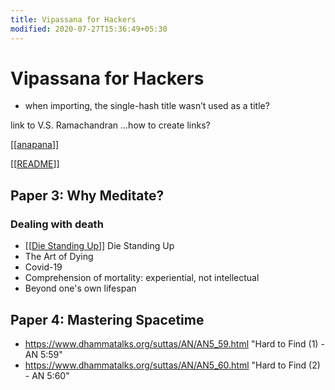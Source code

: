 ```yaml
---
title: Vipassana for Hackers
modified: 2020-07-27T15:36:49+05:30
---
```


# Vipassana for Hackers


- when importing, the single-hash title wasn’t used as a title?

link to V.S. Ramachandran
...how to create links?

[[[anapana](https://github.com/deobald/notes/blob/master/output/anapana.md)]]

[[[README](https://github.com/deobald/notes/blob/master/output/README.md)]]


## Paper 3: Why Meditate?

### Dealing with death

- [[[Die Standing Up](https://github.com/deobald/notes/blob/master/output/Die%20Standing%20Up.md)]] Die Standing Up
- The Art of Dying
- Covid-19
- Comprehension of mortality: experiential, not intellectual
- Beyond one's own lifespan

## Paper 4: Mastering Spacetime

- https://www.dhammatalks.org/suttas/AN/AN5_59.html "Hard to Find (1) - AN 5:59"
- https://www.dhammatalks.org/suttas/AN/AN5_60.html "Hard to Find (2) - AN 5:60"

